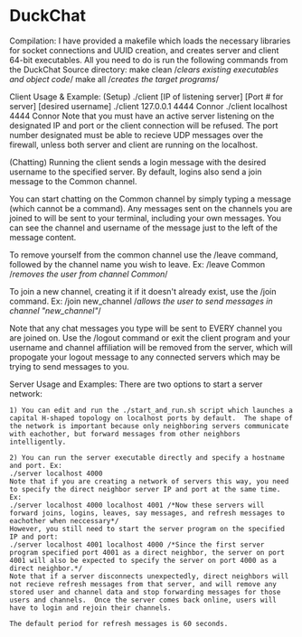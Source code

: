 # DuckChat
Compilation:
  I have provided a makefile which loads the necessary libraries for socket connections and UUID creation, and creates server and client 64-bit executables.
  All you need to do is run the following commands from the DuckChat Source directory:
  make clean /*clears existing executables and object code*/
  make all /*creates the target programs*/

Client Usage & Example:
  (Setup)
  ./client [IP of listening server] [Port # for server] [desired username]
  ./client 127.0.0.1 4444 Connor
  ./client localhost 4444 Connor
  Note that you must have an active server listening on the designated IP and port or the client connection will be refused.
  The port number designated must be able to recieve UDP messages over the firewall, unless both server and client are running on the localhost.
  
  (Chatting)
  Running the client sends a login message with the desired username to the specified server.
  By default, logins also send a join message to the Common channel.
  
  You can start chatting on the Common channel by simply typing a message (which cannot be a command).
  Any messages sent on the channels you are joined to will be sent to your terminal, including your own messages.  You can see the channel and username of the message just to the left of the message content.
  
  To remove yourself from the common channel use the /leave command, followed by the channel name you wish to leave. Ex:
  /leave Common /*removes the user from channel Common*/
  
  To join a new channel, creating it if it doesn't already exist, use the /join command. Ex:
  /join new_channel /*allows the user to send messages in channel "new_channel"*/
  
  Note that any chat messages you type will be sent to EVERY channel you are joined on.
  Use the /logout command or exit the client program and your username and channel affiliation will be removed from the server, which will propogate your logout message to any connected servers which may be trying to send messages to you.
  
  
Server Usage and Examples:
  There are two options to start a server network:
    
    1) You can edit and run the ./start_and_run.sh script which launches a capital H-shaped topology on localhost ports by default.  The shape of the network is important because only neighboring servers communicate with eachother, but forward messages from other neighbors intelligently.
    
    2) You can run the server executable directly and specify a hostname and port. Ex:
    ./server localhost 4000
    Note that if you are creating a network of servers this way, you need to specify the direct neighbor server IP and port at the same time. Ex:
    ./server localhost 4000 localhost 4001 /*Now these servers will forward joins, logins, leaves, say messages, and refresh messages to eachother when neccessary*/
    However, you still need to start the server program on the specified IP and port:
    ./server localhost 4001 localhost 4000 /*Since the first server program specified port 4001 as a direct neighbor, the server on port 4001 will also be expected to specify the server on port 4000 as a direct neighbor.*/
    Note that if a server disconnects unexpectedly, direct neighbors will not recieve refresh messages from that server, and will remove any stored user and channel data and stop forwarding messages for those users and channels.  Once the server comes back online, users will have to login and rejoin their channels.
    
    The default period for refresh messages is 60 seconds.
